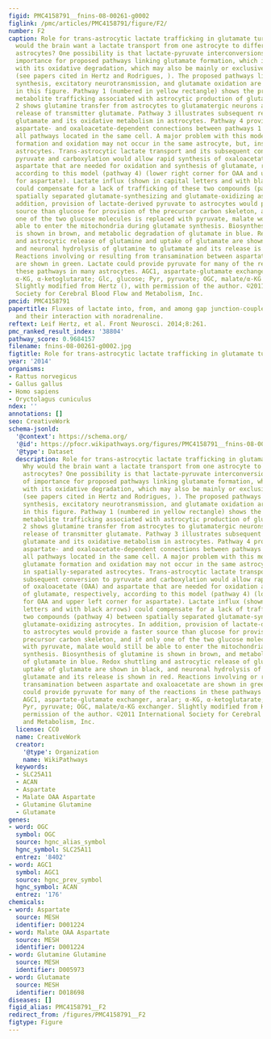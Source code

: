 ```yaml
---
figid: PMC4158791__fnins-08-00261-g0002
figlink: /pmc/articles/PMC4158791/figure/F2/
number: F2
caption: Role for trans-astrocytic lactate trafficking in glutamate turnover. Why
  would the brain want a lactate transport from one astrocyte to different neighboring
  astrocytes? One possibility is that lactate-pyruvate interconversions could be of
  importance for proposed pathways linking glutamate formation, which is astrocyte-specific,
  with its oxidative degradation, which may also be mainly or exclusively astrocytic
  (see papers cited in Hertz and Rodrigues, ). The proposed pathways linking glutamate
  synthesis, excitatory neurotransmission, and glutamate oxidation are illustrated
  in this figure. Pathway 1 (numbered in yellow rectangle) shows the proposed cytosolic-mitochondrial
  metabolite trafficking associated with astrocytic production of glutamine. Pathway
  2 shows glutamine transfer from astrocytes to glutamatergic neurons and extracellular
  release of transmitter glutamate. Pathway 3 illustrates subsequent re-uptake of
  glutamate and its oxidative metabolism in astrocytes. Pathway 4 provides the necessary
  aspartate- and oxaloacetate-dependent connections between pathways 1 and 3, with
  all pathways located in the same cell. A major problem with this model is that glutamate
  formation and oxidation may not occur in the same astrocyte, but, instead, in spatially-separated
  astrocytes. Trans-astrocytic lactate transport and its subsequent conversion to
  pyruvate and carboxylation would allow rapid synthesis of oxaloacetate (OAA) and
  aspartate that are needed for oxidation and synthesis of glutamate, respectively,
  according to this model (pathway 4) (lower right corner for OAA and upper left corner
  for aspartate). Lactate influx (shown in capital letters and with black arrows)
  could compensate for a lack of trafficking of these two compounds (pathway 4) between
  spatially separated glutamate-synthesizing and glutamate-oxidizing astrocytes. In
  addition, provision of lactate-derived pyruvate to astrocytes would provide a faster
  source than glucose for provision of the precursor carbon skeleton, and if only
  one of the two glucose molecules is replaced with pyruvate, malate would still be
  able to enter the mitochondria during glutamate synthesis. Biosynthesis of glutamine
  is shown in brown, and metabolic degradation of glutamate in blue. Redox shuttling
  and astrocytic release of glutamine and uptake of glutamate are shown in black,
  and neuronal hydrolysis of glutamine to glutamate and its release is shown in red.
  Reactions involving or resulting from transamination between aspartate and oxaloacetate
  are shown in green. Lactate could provide pyruvate for many of the reactions in
  these pathways in many astrocytes. AGC1, aspartate-glutamate exchanger, aralar;
  α-KG, α-ketoglutarate; Glc, glucose; Pyr, pyruvate; OGC, malate/α-KG exchanger.
  Slightly modified from Hertz (), with permission of the author. ©2011 International
  Society for Cerebral Blood Flow and Metabolism, Inc.
pmcid: PMC4158791
papertitle: Fluxes of lactate into, from, and among gap junction-coupled astrocytes
  and their interaction with noradrenaline.
reftext: Leif Hertz, et al. Front Neurosci. 2014;8:261.
pmc_ranked_result_index: '38804'
pathway_score: 0.9684157
filename: fnins-08-00261-g0002.jpg
figtitle: Role for trans-astrocytic lactate trafficking in glutamate turnover
year: '2014'
organisms:
- Rattus norvegicus
- Gallus gallus
- Homo sapiens
- Oryctolagus cuniculus
ndex: ''
annotations: []
seo: CreativeWork
schema-jsonld:
  '@context': https://schema.org/
  '@id': https://pfocr.wikipathways.org/figures/PMC4158791__fnins-08-00261-g0002.html
  '@type': Dataset
  description: Role for trans-astrocytic lactate trafficking in glutamate turnover.
    Why would the brain want a lactate transport from one astrocyte to different neighboring
    astrocytes? One possibility is that lactate-pyruvate interconversions could be
    of importance for proposed pathways linking glutamate formation, which is astrocyte-specific,
    with its oxidative degradation, which may also be mainly or exclusively astrocytic
    (see papers cited in Hertz and Rodrigues, ). The proposed pathways linking glutamate
    synthesis, excitatory neurotransmission, and glutamate oxidation are illustrated
    in this figure. Pathway 1 (numbered in yellow rectangle) shows the proposed cytosolic-mitochondrial
    metabolite trafficking associated with astrocytic production of glutamine. Pathway
    2 shows glutamine transfer from astrocytes to glutamatergic neurons and extracellular
    release of transmitter glutamate. Pathway 3 illustrates subsequent re-uptake of
    glutamate and its oxidative metabolism in astrocytes. Pathway 4 provides the necessary
    aspartate- and oxaloacetate-dependent connections between pathways 1 and 3, with
    all pathways located in the same cell. A major problem with this model is that
    glutamate formation and oxidation may not occur in the same astrocyte, but, instead,
    in spatially-separated astrocytes. Trans-astrocytic lactate transport and its
    subsequent conversion to pyruvate and carboxylation would allow rapid synthesis
    of oxaloacetate (OAA) and aspartate that are needed for oxidation and synthesis
    of glutamate, respectively, according to this model (pathway 4) (lower right corner
    for OAA and upper left corner for aspartate). Lactate influx (shown in capital
    letters and with black arrows) could compensate for a lack of trafficking of these
    two compounds (pathway 4) between spatially separated glutamate-synthesizing and
    glutamate-oxidizing astrocytes. In addition, provision of lactate-derived pyruvate
    to astrocytes would provide a faster source than glucose for provision of the
    precursor carbon skeleton, and if only one of the two glucose molecules is replaced
    with pyruvate, malate would still be able to enter the mitochondria during glutamate
    synthesis. Biosynthesis of glutamine is shown in brown, and metabolic degradation
    of glutamate in blue. Redox shuttling and astrocytic release of glutamine and
    uptake of glutamate are shown in black, and neuronal hydrolysis of glutamine to
    glutamate and its release is shown in red. Reactions involving or resulting from
    transamination between aspartate and oxaloacetate are shown in green. Lactate
    could provide pyruvate for many of the reactions in these pathways in many astrocytes.
    AGC1, aspartate-glutamate exchanger, aralar; α-KG, α-ketoglutarate; Glc, glucose;
    Pyr, pyruvate; OGC, malate/α-KG exchanger. Slightly modified from Hertz (), with
    permission of the author. ©2011 International Society for Cerebral Blood Flow
    and Metabolism, Inc.
  license: CC0
  name: CreativeWork
  creator:
    '@type': Organization
    name: WikiPathways
  keywords:
  - SLC25A11
  - ACAN
  - Aspartate
  - Malate OAA Aspartate
  - Glutamine Glutamine
  - Glutamate
genes:
- word: OGC
  symbol: OGC
  source: hgnc_alias_symbol
  hgnc_symbol: SLC25A11
  entrez: '8402'
- word: AGC1
  symbol: AGC1
  source: hgnc_prev_symbol
  hgnc_symbol: ACAN
  entrez: '176'
chemicals:
- word: Aspartate
  source: MESH
  identifier: D001224
- word: Malate OAA Aspartate
  source: MESH
  identifier: D001224
- word: Glutamine Glutamine
  source: MESH
  identifier: D005973
- word: Glutamate
  source: MESH
  identifier: D018698
diseases: []
figid_alias: PMC4158791__F2
redirect_from: /figures/PMC4158791__F2
figtype: Figure
---
```

